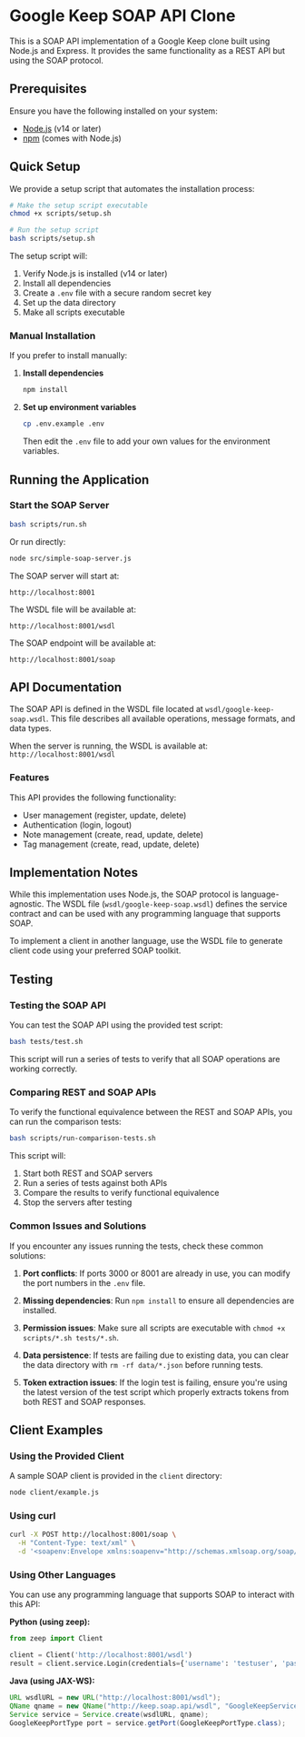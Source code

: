 # Google Keep SOAP API Clone

This is a SOAP API implementation of a Google Keep clone built using Node.js and Express. It provides the same functionality as a REST API but using the SOAP protocol.

## Prerequisites

Ensure you have the following installed on your system:
- [Node.js](https://nodejs.org/) (v14 or later)
- [npm](https://www.npmjs.com/) (comes with Node.js)

## Quick Setup

We provide a setup script that automates the installation process:

```sh
# Make the setup script executable
chmod +x scripts/setup.sh

# Run the setup script
bash scripts/setup.sh
```

The setup script will:
1. Verify Node.js is installed (v14 or later)
2. Install all dependencies
3. Create a `.env` file with a secure random secret key
4. Set up the data directory
5. Make all scripts executable

### Manual Installation

If you prefer to install manually:

1. **Install dependencies**
   ```sh
   npm install
   ```

2. **Set up environment variables**
   ```sh
   cp .env.example .env
   ```
   Then edit the `.env` file to add your own values for the environment variables.

## Running the Application

### Start the SOAP Server
   ```sh
   bash scripts/run.sh
   ```
   Or run directly:
   ```sh
   node src/simple-soap-server.js
   ```

The SOAP server will start at:
   ```
   http://localhost:8001
   ```

The WSDL file will be available at:
   ```
   http://localhost:8001/wsdl
   ```

The SOAP endpoint will be available at:
   ```
   http://localhost:8001/soap
   ```

## API Documentation

The SOAP API is defined in the WSDL file located at `wsdl/google-keep-soap.wsdl`. This file describes all available operations, message formats, and data types.

When the server is running, the WSDL is available at: `http://localhost:8001/wsdl`

### Features

This API provides the following functionality:

- User management (register, update, delete)
- Authentication (login, logout)
- Note management (create, read, update, delete)
- Tag management (create, read, update, delete)

## Implementation Notes

While this implementation uses Node.js, the SOAP protocol is language-agnostic. The WSDL file (`wsdl/google-keep-soap.wsdl`) defines the service contract and can be used with any programming language that supports SOAP.

To implement a client in another language, use the WSDL file to generate client code using your preferred SOAP toolkit.

## Testing

### Testing the SOAP API

You can test the SOAP API using the provided test script:

```sh
bash tests/test.sh
```

This script will run a series of tests to verify that all SOAP operations are working correctly.

### Comparing REST and SOAP APIs

To verify the functional equivalence between the REST and SOAP APIs, you can run the comparison tests:

```sh
bash scripts/run-comparison-tests.sh
```

This script will:
1. Start both REST and SOAP servers
2. Run a series of tests against both APIs
3. Compare the results to verify functional equivalence
4. Stop the servers after testing

### Common Issues and Solutions

If you encounter any issues running the tests, check these common solutions:

1. **Port conflicts**: If ports 3000 or 8001 are already in use, you can modify the port numbers in the `.env` file.

2. **Missing dependencies**: Run `npm install` to ensure all dependencies are installed.

3. **Permission issues**: Make sure all scripts are executable with `chmod +x scripts/*.sh tests/*.sh`.

4. **Data persistence**: If tests are failing due to existing data, you can clear the data directory with `rm -rf data/*.json` before running tests.

5. **Token extraction issues**: If the login test is failing, ensure you're using the latest version of the test script which properly extracts tokens from both REST and SOAP responses.

## Client Examples

### Using the Provided Client

A sample SOAP client is provided in the `client` directory:

```sh
node client/example.js
```

### Using curl

```sh
curl -X POST http://localhost:8001/soap \
  -H "Content-Type: text/xml" \
  -d '<soapenv:Envelope xmlns:soapenv="http://schemas.xmlsoap.org/soap/envelope/" xmlns:wsdl="http://keep.soap.api/wsdl" xmlns:typ="http://keep.soap.api/types"><soapenv:Header/><soapenv:Body><wsdl:LoginRequest><typ:credentials><typ:username>testuser</typ:username><typ:password>password123</typ:password></typ:credentials></wsdl:LoginRequest></soapenv:Body></soapenv:Envelope>'
```

### Using Other Languages

You can use any programming language that supports SOAP to interact with this API:

**Python (using zeep):**
```python
from zeep import Client

client = Client('http://localhost:8001/wsdl')
result = client.service.Login(credentials={'username': 'testuser', 'password': 'password123'})
```

**Java (using JAX-WS):**
```java
URL wsdlURL = new URL("http://localhost:8001/wsdl");
QName qname = new QName("http://keep.soap.api/wsdl", "GoogleKeepService");
Service service = Service.create(wsdlURL, qname);
GoogleKeepPortType port = service.getPort(GoogleKeepPortType.class);
```

